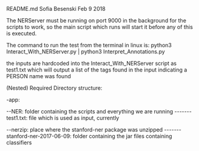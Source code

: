 README.md
Sofia Besenski
Feb 9 2018


The NERServer must be running on port 9000 in the background for the scripts to work,
so the main script which runs will start it before any of this is executed.



The command to run the test from the terminal in linux is:
	python3 Interact_With_NERServer.py | python3 Interpret_Annotations.py

the inputs are hardcoded into the Interact_With_NERServer script as test1.txt
which will output a list of the tags found in the input indicating a PERSON name was found

(Nested) Required Directory structure:

-app:

--NER: folder containing the scripts and everything we are running
-------test1.txt: file which is used as input, currently

--nerzip: place where the stanford-ner package was unzipped
-------stanford-ner-2017-06-09: folder containing the jar files containing classifiers
		

